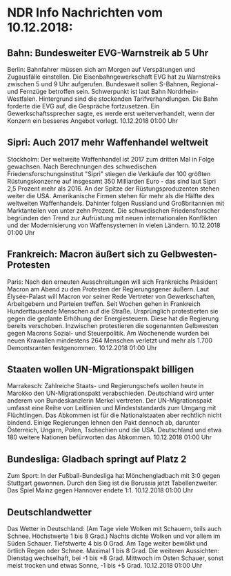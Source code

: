 # NDR Info Nachrichten vom 10.12.2018:


## Bahn: Bundesweiter EVG-Warnstreik ab 5 Uhr
Berlin: Bahnfahrer müssen sich am Morgen auf Verspätungen und Zugausfälle einstellen. Die Eisenbahngewerkschaft EVG hat zu Warnstreiks zwischen 5 und 9 Uhr aufgerufen. Bundesweit sollen S-Bahnen, Regional- und Fernzüge betroffen sein. Schwerpunkt ist laut Bahn Nordrhein-Westfalen. Hintergrund sind die stockenden Tarifverhandlungen. Die Bahn forderte die EVG auf, die Gespräche fortzusetzen. Ein Gewerkschaftssprecher sagte, es werde erst weiterverhandelt, wenn der Konzern ein besseres Angebot vorlegt. 10.12.2018 01:00 Uhr 

## Sipri: Auch 2017 mehr Waffenhandel weltweit
Stockholm: Der weltweite Waffenhandel ist 2017 zum dritten Mal in Folge gewachsen. Nach Berechnungen des schwedischen Friedensforschungsinstitut "Sipri" stiegen die Verkäufe der 100 größten Rüstungskonzerne auf insgesamt 350 Milliarden Euro - das sind laut Sipri 2,5 Prozent mehr als 2016. An der Spitze der Rüstungsproduzenten stehen weiter die USA. Amerikanische Firmen stehen für mehr als die Hälfte des weltweiten Waffenhandels. Dahinter folgen Russland und Großbritannien mit Marktanteilen von unter zehn Prozent. Die schwedischen Friedensforscher begründen den Trend zur Aufrüstung mit neuen internationalen Konflikten und der Modernisierung von Waffensystemen in vielen Ländern. 10.12.2018 01:00 Uhr 

## Frankreich: Macron äußert sich zu Gelbwesten-Protesten
Paris: Nach den erneuten Ausschreitungen will sich Frankreichs Präsident Macron am Abend zu den Protesten der Regierungsgener äußern. Laut Élysée-Palast will Macron vor seiner Rede Vertreter von Gewerkschaften, Arbeitgebern und Parteien treffen. Seit Wochen gehen in Frankreich Hunderttausende Menschen auf die Straße. Ursprünglich protestierten sie gegen die geplante Erhöhung der Energiesteuern. Diese hat die Regierung bereits verschoben. Inzwischen protestieren die sogenannten Gelbwesten gegen Macrons Sozial- und Steuerpolitik. Am Wochenende wurden bei neuen Krawallen mindestens 264 Menschen verletzt und mehr als 1.700 Demontsranten festgenommen. 10.12.2018 01:00 Uhr 

## Staaten wollen UN-Migrationspakt billigen
Marrakesch:   Zahlreiche Staats- und Regierungschefs wollen heute in Marokko den UN-Migrationspakt verabschieden. Deutschland wird unter anderem von Bundeskanzlerin Merkel vertreten. Der UN-Migrationspakt umfasst eine Reihe von Leitlinien und Mindeststandards zum Umgang mit Flüchtlingen. Das Abkommen ist für die Nationalstaaten aber rechtlich nicht bindend. Einige Regierungen lehnen den Pakt dennoch ab, darunter Österreich, Ungarn, Polen, Tschechien und die USA. Deutschland und etwa 180 weitere Nationen befürworten das Abkommen. 10.12.2018 01:00 Uhr 

## Bundesliga: Gladbach springt auf Platz 2
Zum Sport: In der Fußball-Bundesliga hat Mönchengladbach mit 3:0 gegen Stuttgart gewonnen. Durch den Sieg ist die Borussia jetzt Tabellenzweiter. Das Spiel Mainz gegen Hannover endete 1:1. 10.12.2018 01:00 Uhr 

## Deutschlandwetter
Das Wetter in Deutschland:
(Am Tage viele Wolken mit Schauern, teils auch Schnee. Höchstwerte 1 bis 8 Grad.) Nachts dichte Wolken und vor allem im Süden Schauer. Tiefstwerte 4 bis 0 Grad. Am Tage weiter bewölkt und örtlich Regen oder Schnee. Maximal 1 bis 8 Grad. Die weiteren Aussichten:
Dienstag wechselhaft, bei -1 bis +8 Grad. Mittwoch im Osten Schauer, sonst meist trocken und etwas Sonne, -1 bis +5 Grad. 10.12.2018 01:00 Uhr 
